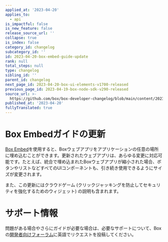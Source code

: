 ```yaml
---
applied_at: '2023-04-20'
applies_to:
  - api
is_impactful: false
is_new_feature: false
release_source_url: ''
collapse: true
is_index: false
category_id: changelog
subcategory_id: ''
id: 2023-04-20-box-embed-guide-update
rank: null
total_steps: null
type: changelog
sibling_id: ''
parent_id: changelog
next_page_id: 2023-04-20-box-ui-elements-v1700-released
previous_page_id: 2023-04-19-box-node-sdk-v290-released
source_url: >-
  https://github.com/box/box-developer-changelog/blob/main/content/2023/04-20-box-embed-guide-update.md
published_at: '2023-04-20'
fullyTranslated: true
---
```

# Box Embedガイドの更新

[Box Embed][1]を使用すると、Boxウェブアプリをアプリケーションの任意の場所に埋め込むことができます。更新されたウェブアプリは、あらゆる変更に対応可能です。たとえば、統合で埋め込まれたBoxウェブアプリが縮小された場合、ボタンやリストなどすべてのUIコンポーネントも、引き続き使用できるようにサイズが変更されます。

また、この更新にはクラウドゲーム (クリックジャッキングを防止してセキュリティを強化するためのウィジェット) の説明も含まれます。

# サポート情報

問題がある場合やさらにガイドが必要な場合は、必要なサポートについて、Boxの[開発者向けフォーラム][2]に英語でリクエストを投稿してください。

[1]: g://embed/box-embed/

[2]: https://support.box.com/hc/en-us/community/topics/360001932973-Platform-and-Developer-Forum

